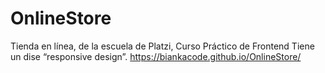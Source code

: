 # OnlineStore
Tienda en línea, de la escuela de Platzi,  Curso Práctico de Frontend 
Tiene un dise “responsive design”.
https://biankacode.github.io/OnlineStore/
